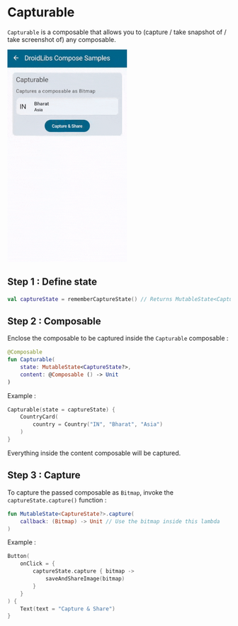 # Capturable

`Capturable` is a composable that allows you to (capture / take snapshot of / take screenshot of) any composable.

<img src="assets/CapturableSample.gif" title="" alt="" width="270">

## Step 1 : Define state

```kotlin
val captureState = rememberCaptureState() // Returns MutableState<CaptureState?>
```

## Step 2 : Composable

Enclose the composable to be captured inside the `Capturable` composable :

```kotlin
@Composable
fun Capturable(
    state: MutableState<CaptureState?>,
    content: @Composable () -> Unit
)
```

Example :

```kotlin
Capturable(state = captureState) {
    CountryCard(
        country = Country("IN", "Bharat", "Asia")
    )
}
```

Everything inside the content composable will be captured.

## Step 3 : Capture

To capture the passed composable as `Bitmap`, invoke the `captureState.capture()` function :

```kotlin
fun MutableState<CaptureState?>.capture(
    callback: (Bitmap) -> Unit // Use the bitmap inside this lambda
)
```

Example :

```kotlin
Button(
    onClick = {
        captureState.capture { bitmap ->
            saveAndShareImage(bitmap)
        }
    }
) {
    Text(text = "Capture & Share")
}
```
